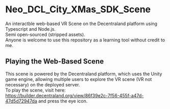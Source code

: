 # Neo_DCL_City_XMas_SDK_Scene
An interactble web-based VR Scene on the Decentraland platform using Typescript and Node.js.  
Semi open-sourced (stripped assets).  
Anyone is welcome to use this repository as a learning tool without credit to me.  

## Playing the Web-Based Scene  
This scene is powered by the Decentraland platform, which uses the Unity game engine, allowing multiple users to explore the VR scene (VR not necessary) on the deployed server.  
To play the scene, visit here: https://builder.decentraland.org/view/86f39e2c-7f56-455f-a47d-47d5d72947da and press the eye icon.
